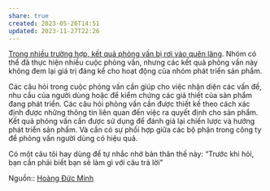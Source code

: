 ```yaml
---
share: true
created: 2023-05-26T14:51
updated: 2023-11-27T22:26
---
```

[Trong nhiều trường hợp, kết quả phỏng vấn bị rơi vào quên lãng](./Trong%20nhi%E1%BB%81u%20tr%C6%B0%E1%BB%9Dng%20h%E1%BB%A3p,%20k%E1%BA%BFt%20qu%E1%BA%A3%20ph%E1%BB%8Fng%20v%E1%BA%A5n%20b%E1%BB%8B%20r%C6%A1i%20v%C3%A0o%20qu%C3%AAn%20l%C3%A3ng.md). Nhóm có thể đã thực hiện nhiều cuộc phỏng vấn, nhưng các kết quả phỏng vấn này không đem lại giá trị đáng kể cho hoạt động của nhóm phát triển sản phẩm.

Các câu hỏi trong cuộc phỏng vấn cần giúp cho việc nhận diện các vấn đề, nhu cầu của người dùng hoặc để kiểm chứng các giả thiết của sản phẩm đang phát triển. Các câu hỏi phỏng vấn cần được thiết kế theo cách xác định được những thông tin liên quan đến việc ra quyết định cho sản phẩm. Kết quả phỏng vấn cần được sử dụng để đánh giá lại chiến lược và hướng phát triển sản phẩm. Và cần có sự phối hợp giữa các bộ phận trong công ty để phỏng vấn người dùng có hiệu quả.

Có một câu tôi hay dùng để tự nhắc nhở bản thân thế này: “Trước khi hỏi, bạn cần phải biết bạn sẽ làm gì với câu trả lời”

Nguồn:: [Hoàng Đức Minh](../../../../../%CE%9E%20Ngu%E1%BB%93n/Qu%E1%BA%A3n%20l%C3%BD%20d%E1%BB%B1%20%C3%A1n,%20ph%C3%A1t%20tri%E1%BB%83n%20s%E1%BA%A3n%20ph%E1%BA%A9m,%20x%C3%A2y%20d%E1%BB%B1ng%20t%E1%BB%95%20ch%E1%BB%A9c/Ho%C3%A0ng%20%C4%90%E1%BB%A9c%20Minh.md)

